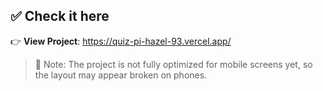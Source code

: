 ## ✅ Check it here

👉 **View Project**: https://quiz-pi-hazel-93.vercel.app/

> 📌 Note:
> The project is not fully optimized for mobile screens yet, so the layout may appear broken on phones.
